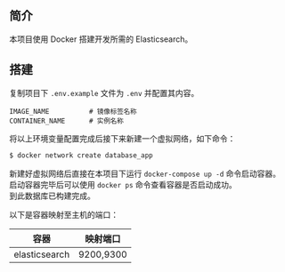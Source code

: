 ## 简介

本项目使用 Docker 搭建开发所需的 Elasticsearch。
## 搭建

复制项目下 `.env.example` 文件为 `.env` 并配置其内容。  

```
IMAGE_NAME          # 镜像标签名称
CONTAINER_NAME      # 实例名称
```

将以上环境变量配置完成后接下来新建一个虚拟网络，如下命令：  
```sh
$ docker network create database_app
```

新建好虚拟网络后直接在本项目下运行 `docker-compose up -d` 命令启动容器。  
启动容器完毕后可以使用 `docker ps` 命令查看容器是否启动成功。    
到此数据库已构建完成。

以下是容器映射至主机的端口：

| 容器          | 映射端口  |
| ------------- | --------- |
| elasticsearch | 9200,9300 |